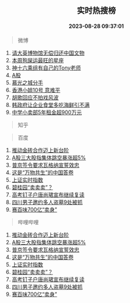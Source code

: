 <div align="center"><h2>实时热搜榜</h2><h4>2023-08-28 09:37:01</h4></div>

> 微博  

1. [请大英博物馆无偿归还中国文物](https://s.weibo.com/weibo?q=%23%E8%AF%B7%E5%A4%A7%E8%8B%B1%E5%8D%9A%E7%89%A9%E9%A6%86%E6%97%A0%E5%81%BF%E5%BD%92%E8%BF%98%E4%B8%AD%E5%9B%BD%E6%96%87%E7%89%A9%23&t=31&band_rank=1&Refer=top)<br />
2. [本周狗屎运最旺的星座](https://s.weibo.com/weibo?q=%E6%9C%AC%E5%91%A8%E7%8B%97%E5%B1%8E%E8%BF%90%E6%9C%80%E6%97%BA%E7%9A%84%E6%98%9F%E5%BA%A7&t=31&band_rank=2&Refer=top)<br />
3. [神十六乘组有自己的Tony老师](https://s.weibo.com/weibo?q=%23%E7%A5%9E%E5%8D%81%E5%85%AD%E4%B9%98%E7%BB%84%E6%9C%89%E8%87%AA%E5%B7%B1%E7%9A%84Tony%E8%80%81%E5%B8%88%23&t=31&band_rank=3&Refer=top)<br />
4. [A股](https://s.weibo.com/weibo?q=A%E8%82%A1&t=31&band_rank=4&Refer=top)<br />
5. [慕光之城分手](https://s.weibo.com/weibo?q=%23%E6%85%95%E5%85%89%E4%B9%8B%E5%9F%8E%E5%88%86%E6%89%8B%23&t=31&band_rank=5&Refer=top)<br />
6. [香港小姐10号 意难平](https://s.weibo.com/weibo?q=%E9%A6%99%E6%B8%AF%E5%B0%8F%E5%A7%9010%E5%8F%B7%20%E6%84%8F%E9%9A%BE%E5%B9%B3&t=31&band_rank=6&Refer=top)<br />
7. [胡歌回应不拍戏风波](https://s.weibo.com/weibo?q=%23%E8%83%A1%E6%AD%8C%E5%9B%9E%E5%BA%94%E4%B8%8D%E6%8B%8D%E6%88%8F%E9%A3%8E%E6%B3%A2%23&t=31&band_rank=7&Refer=top)<br />
8. [韩政府让企业食堂多吃海鲜引不满](https://s.weibo.com/weibo?q=%23%E9%9F%A9%E6%94%BF%E5%BA%9C%E8%AE%A9%E4%BC%81%E4%B8%9A%E9%A3%9F%E5%A0%82%E5%A4%9A%E5%90%83%E6%B5%B7%E9%B2%9C%E5%BC%95%E4%B8%8D%E6%BB%A1%23&t=31&band_rank=8&Refer=top)<br />
9. [中学小卖部5年租金超900万元](https://s.weibo.com/weibo?q=%23%E4%B8%AD%E5%AD%A6%E5%B0%8F%E5%8D%96%E9%83%A85%E5%B9%B4%E7%A7%9F%E9%87%91%E8%B6%85900%E4%B8%87%E5%85%83%23&t=31&band_rank=9&Refer=top)<br />

> 知乎  


> 百度  

1. [推动金砖合作迈上新台阶](https://www.baidu.com/s?wd=%E6%8E%A8%E5%8A%A8%E9%87%91%E7%A0%96%E5%90%88%E4%BD%9C%E8%BF%88%E4%B8%8A%E6%96%B0%E5%8F%B0%E9%98%B6&sa=fyb_news&rsv_dl=fyb_news)<br />
2. [A股三大股指集体跳空暴涨超5%](https://www.baidu.com/s?wd=A%E8%82%A1%E4%B8%89%E5%A4%A7%E8%82%A1%E6%8C%87%E9%9B%86%E4%BD%93%E8%B7%B3%E7%A9%BA%E6%9A%B4%E6%B6%A8%E8%B6%855%25&sa=fyb_news&rsv_dl=fyb_news)<br />
3. [普京签令要求瓦格纳宣誓效忠](https://www.baidu.com/s?wd=%E6%99%AE%E4%BA%AC%E7%AD%BE%E4%BB%A4%E8%A6%81%E6%B1%82%E7%93%A6%E6%A0%BC%E7%BA%B3%E5%AE%A3%E8%AA%93%E6%95%88%E5%BF%A0&sa=fyb_news&rsv_dl=fyb_news)<br />
4. [这是“万物共生”的中国答卷](https://www.baidu.com/s?wd=%E8%BF%99%E6%98%AF%E2%80%9C%E4%B8%87%E7%89%A9%E5%85%B1%E7%94%9F%E2%80%9D%E7%9A%84%E4%B8%AD%E5%9B%BD%E7%AD%94%E5%8D%B7&sa=fyb_news&rsv_dl=fyb_news)<br />
5. [上证实时指数](https://www.baidu.com/s?wd=%E4%B8%8A%E8%AF%81%E5%AE%9E%E6%97%B6%E6%8C%87%E6%95%B0&sa=fyb_news&rsv_dl=fyb_news)<br />
6. [碧桂园“卖卖卖”？](https://www.baidu.com/s?wd=%E7%A2%A7%E6%A1%82%E5%9B%AD%E2%80%9C%E5%8D%96%E5%8D%96%E5%8D%96%E2%80%9D%EF%BC%9F&sa=fyb_news&rsv_dl=fyb_news)<br />
7. [高考钉子户唐尚珺宣布继续复读](https://www.baidu.com/s?wd=%E9%AB%98%E8%80%83%E9%92%89%E5%AD%90%E6%88%B7%E5%94%90%E5%B0%9A%E7%8F%BA%E5%AE%A3%E5%B8%83%E7%BB%A7%E7%BB%AD%E5%A4%8D%E8%AF%BB&sa=fyb_news&rsv_dl=fyb_news)<br />
8. [四川男子邀约多人盗墓9处被抓](https://www.baidu.com/s?wd=%E5%9B%9B%E5%B7%9D%E7%94%B7%E5%AD%90%E9%82%80%E7%BA%A6%E5%A4%9A%E4%BA%BA%E7%9B%97%E5%A2%939%E5%A4%84%E8%A2%AB%E6%8A%93&sa=fyb_news&rsv_dl=fyb_news)<br />
9. [赛百味700亿“卖身”](https://www.baidu.com/s?wd=%E8%B5%9B%E7%99%BE%E5%91%B3700%E4%BA%BF%E2%80%9C%E5%8D%96%E8%BA%AB%E2%80%9D&sa=fyb_news&rsv_dl=fyb_news)<br />

> 哔哩哔哩  

1. [推动金砖合作迈上新台阶](https://www.baidu.com/s?wd=%E6%8E%A8%E5%8A%A8%E9%87%91%E7%A0%96%E5%90%88%E4%BD%9C%E8%BF%88%E4%B8%8A%E6%96%B0%E5%8F%B0%E9%98%B6&sa=fyb_news&rsv_dl=fyb_news)<br />
2. [A股三大股指集体跳空暴涨超5%](https://www.baidu.com/s?wd=A%E8%82%A1%E4%B8%89%E5%A4%A7%E8%82%A1%E6%8C%87%E9%9B%86%E4%BD%93%E8%B7%B3%E7%A9%BA%E6%9A%B4%E6%B6%A8%E8%B6%855%25&sa=fyb_news&rsv_dl=fyb_news)<br />
3. [普京签令要求瓦格纳宣誓效忠](https://www.baidu.com/s?wd=%E6%99%AE%E4%BA%AC%E7%AD%BE%E4%BB%A4%E8%A6%81%E6%B1%82%E7%93%A6%E6%A0%BC%E7%BA%B3%E5%AE%A3%E8%AA%93%E6%95%88%E5%BF%A0&sa=fyb_news&rsv_dl=fyb_news)<br />
4. [这是“万物共生”的中国答卷](https://www.baidu.com/s?wd=%E8%BF%99%E6%98%AF%E2%80%9C%E4%B8%87%E7%89%A9%E5%85%B1%E7%94%9F%E2%80%9D%E7%9A%84%E4%B8%AD%E5%9B%BD%E7%AD%94%E5%8D%B7&sa=fyb_news&rsv_dl=fyb_news)<br />
5. [上证实时指数](https://www.baidu.com/s?wd=%E4%B8%8A%E8%AF%81%E5%AE%9E%E6%97%B6%E6%8C%87%E6%95%B0&sa=fyb_news&rsv_dl=fyb_news)<br />
6. [碧桂园“卖卖卖”？](https://www.baidu.com/s?wd=%E7%A2%A7%E6%A1%82%E5%9B%AD%E2%80%9C%E5%8D%96%E5%8D%96%E5%8D%96%E2%80%9D%EF%BC%9F&sa=fyb_news&rsv_dl=fyb_news)<br />
7. [高考钉子户唐尚珺宣布继续复读](https://www.baidu.com/s?wd=%E9%AB%98%E8%80%83%E9%92%89%E5%AD%90%E6%88%B7%E5%94%90%E5%B0%9A%E7%8F%BA%E5%AE%A3%E5%B8%83%E7%BB%A7%E7%BB%AD%E5%A4%8D%E8%AF%BB&sa=fyb_news&rsv_dl=fyb_news)<br />
8. [四川男子邀约多人盗墓9处被抓](https://www.baidu.com/s?wd=%E5%9B%9B%E5%B7%9D%E7%94%B7%E5%AD%90%E9%82%80%E7%BA%A6%E5%A4%9A%E4%BA%BA%E7%9B%97%E5%A2%939%E5%A4%84%E8%A2%AB%E6%8A%93&sa=fyb_news&rsv_dl=fyb_news)<br />
9. [赛百味700亿“卖身”](https://www.baidu.com/s?wd=%E8%B5%9B%E7%99%BE%E5%91%B3700%E4%BA%BF%E2%80%9C%E5%8D%96%E8%BA%AB%E2%80%9D&sa=fyb_news&rsv_dl=fyb_news)<br />
